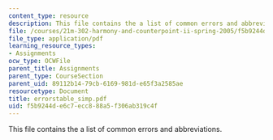 ```yaml
---
content_type: resource
description: This file contains the a list of common errors and abbreviations.
file: /courses/21m-302-harmony-and-counterpoint-ii-spring-2005/f5b9244de6c7ecc888a5f306ab319c4f_errorstable_simp.pdf
file_type: application/pdf
learning_resource_types:
- Assignments
ocw_type: OCWFile
parent_title: Assignments
parent_type: CourseSection
parent_uid: 89112b14-79cb-6169-981d-e65f3a2585ae
resourcetype: Document
title: errorstable_simp.pdf
uid: f5b9244d-e6c7-ecc8-88a5-f306ab319c4f
---
```

This file contains the a list of common errors and abbreviations.

